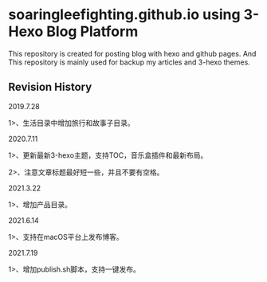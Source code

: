# soaringleefighting.github.io using 3-Hexo Blog Platform

This repository is created for posting blog with hexo and github pages. And This repository is mainly used for backup my articles and 3-hexo themes.

## Revision History
2019.7.28

1>、生活目录中增加旅行和故事子目录。

2020.7.11

1>、更新最新3-hexo主题，支持TOC，音乐盒插件和最新布局。

2>、注意文章标题最好短一些，并且不要有空格。

2021.3.22

1>、增加产品目录。

2021.6.14

1>、支持在macOS平台上发布博客。

2021.7.19

1>、增加publish.sh脚本，支持一键发布。
